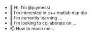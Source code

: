 - 👋 Hi, I’m @joymessi
- 👀 I’m interested in c++ matlab dsp dip 
- 🌱 I’m currently learning ...
- 💞️ I’m looking to collaborate on ...
- 📫 How to reach me ...

<!---
joymessi/joymessi is a ✨ special ✨ repository because its `README.md` (this file) appears on your GitHub profile.
You can click the Preview link to take a look at your changes.
--->
